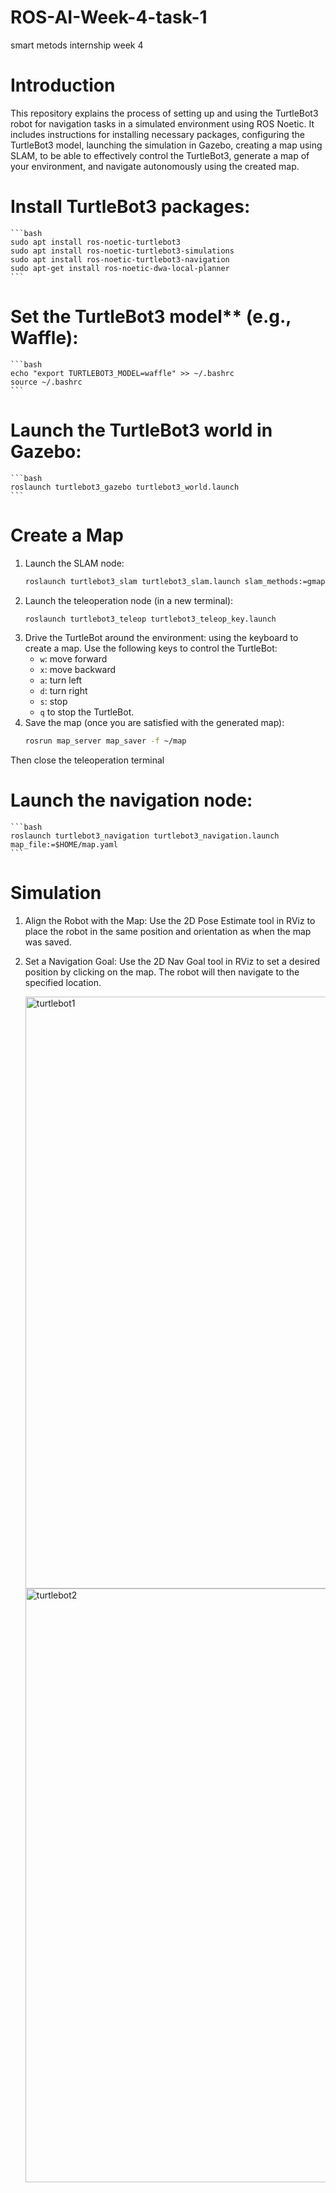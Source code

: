 # ROS-AI-Week-4-task-1

smart metods internship week 4 

# Introduction
This repository explains the process of setting up and using the TurtleBot3 robot for navigation tasks in a simulated environment using ROS Noetic. It includes instructions for installing necessary packages, configuring the TurtleBot3 model, launching the simulation in Gazebo, creating a map using SLAM, to be able to effectively control the TurtleBot3, generate a map of your environment, and navigate autonomously using the created map.

# Install TurtleBot3 packages:
    ```bash
    sudo apt install ros-noetic-turtlebot3
    sudo apt install ros-noetic-turtlebot3-simulations
    sudo apt install ros-noetic-turtlebot3-navigation
    sudo apt-get install ros-noetic-dwa-local-planner
    ```

# Set the TurtleBot3 model** (e.g., Waffle):
    ```bash
    echo "export TURTLEBOT3_MODEL=waffle" >> ~/.bashrc
    source ~/.bashrc
    ```

# Launch the TurtleBot3 world in Gazebo:
    ```bash
    roslaunch turtlebot3_gazebo turtlebot3_world.launch
    ```

# Create a Map
1. Launch the SLAM node:
    ```bash
    roslaunch turtlebot3_slam turtlebot3_slam.launch slam_methods:=gmapping
    ```
2. Launch the teleoperation node (in a new terminal):
    ```bash
    roslaunch turtlebot3_teleop turtlebot3_teleop_key.launch
    ```
3. Drive the TurtleBot around the environment: using the keyboard to create a map. Use the following keys to control the TurtleBot:
    - `w`: move forward
    - `x`: move backward
    - `a`: turn left
    - `d`: turn right
    - `s`: stop
    - `q` to stop the TurtleBot.
4. Save the map (once you are satisfied with the generated map):
    ```bash
    rosrun map_server map_saver -f ~/map
    ```
Then close the teleoperation terminal 

# Launch the navigation node:
    ```bash
    roslaunch turtlebot3_navigation turtlebot3_navigation.launch map_file:=$HOME/map.yaml
    ```

# Simulation
1. Align the Robot with the Map:
   Use the 2D Pose Estimate tool in RViz to place the robot in the same position and orientation as when the map was saved.
2. Set a Navigation Goal:
   Use the 2D Nav Goal tool in RViz to set a desired position by clicking on the map. The robot will then navigate to the specified location.

   <img width="947" alt="turtlebot1" src="https://github.com/user-attachments/assets/13e90774-ddf1-4499-bdc0-4b681fb69c5a">
   <img width="950" alt="turtlebot2" src="https://github.com/user-attachments/assets/7264fd1d-6613-43fc-a510-e3c7eb31a6e4">


